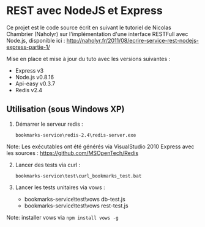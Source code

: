 # REST avec NodeJS et Express

 Ce projet est le code source écrit en suivant le tutoriel de Nicolas Chambrier (Naholyr) sur l'implémentation d'une interface RESTFull avec Node.js, disponible ici : http://naholyr.fr/2011/08/ecrire-service-rest-nodejs-express-partie-1/

 Mise en place et mise à jour du tuto avec les versions suivantes :
 * Express v3
 * Node.js v0.8.16
 * Api-easy v0.3.7
 * Redis v2.4

## Utilisation (sous Windows XP)

1. Démarrer le serveur redis :

    `bookmarks-service\redis-2.4\redis-server.exe`

Note: Les exécutables ont été générés via VisualStudio 2010 Express avec les sources :
	https://github.com/MSOpenTech/Redis

2. Lancer des tests via curl :

    `bookmarks-service\test\curl_bookmarks_test.bat`

3. Lancer les tests unitaires via vows :


    * bookmarks-service\test\vows db-test.js
    * bookmarks-service\test\vows rest-test.js

Note: installer vows via `npm install vows -g`
